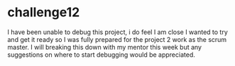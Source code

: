 # challenge12

I have been unable to debug this project, i do feel I am close I wanted to try and get it ready so I was fully prepared for the project 2 work as the scrum master. I will breaking this down with my mentor this week but any suggestions on where to start debugging would be appreciated. 
